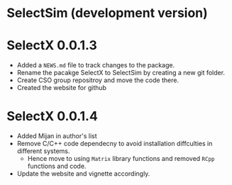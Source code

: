 # SelectSim (development version)


# SelectX 0.0.1.3

* Added a `NEWS.md` file to track changes to the package.
* Rename the pacakge SelectX to SelectSim by creating a new git folder.
* Create CSO group repositroy and move the code there.
* Created the website for github

# SelectX 0.0.1.4

* Added Mijan in author's list
* Remove C/C++ code dependecny to avoid installation diffculties in different systems.
  * Hence move to using `Matrix` library functions and removed `RCpp` functions and code.
* Update the website and vignette accordingly. 